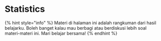# Statistics

{% hint style="info" %}
Materi di halaman ini adalah rangkuman dari hasil belajarku. Boleh banget kalau mau berbagi atau berdiskusi lebih soal materi-materi ini. Mari belajar bersama!&#x20;
{% endhint %}
